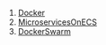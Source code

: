 1. [Docker](https://github.com/Bodiok007/DevOps/blob/develop/Docker/ReadmeDocker.md)
2. [MicroservicesOnECS](https://github.com/Bodiok007/DevOps/blob/develop/MicroservicesOnECS/ReadmeMicroservicesOnECS.md)
3. [DockerSwarm](https://github.com/Bodiok007/DevOps/blob/develop/DockerSwarm/ReadmeDockerSwarm.md)
